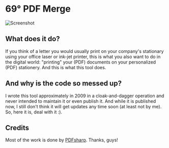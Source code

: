 # 69° PDF Merge

![Screenshot](screenshot "Screenshot")

## What does it do?

If you think of a letter you would usually print on your company's stationary using your office laser or ink-jet printer, this is what you also want to do in the digital world: "printing" your (PDF) documents on your personalized (PDF) stationery. And this is what this tool does.

## And why is the code so messed up?

I wrote this tool approximately in 2009 in a cloak-and-dagger operation and never intended to maintain it or even publish it. And while it is published now, I still don't think it will get updates any time soon (at least not by me). So, here it is, deal with it :).

## Credits

Most of the work is done by [PDFsharp](http://www.pdfsharp.net/). Thanks, guys!
